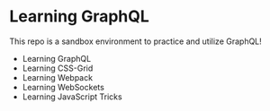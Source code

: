 # Learning GraphQL

This repo is a sandbox environment to practice and utilize GraphQL!
- Learning GraphQL
- Learning CSS-Grid
- Learning Webpack
- Learning WebSockets
- Learning JavaScript Tricks
